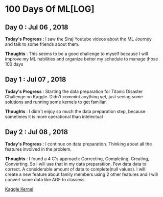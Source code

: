 # 100 Days Of ML[LOG]

## Day 0 : Jul 06 , 2018
 
**Today's Progress** : I saw the Siraj Youtube videos about the ML Journey and talk to  some friends about them.

**Thoughts** : This seems to be a good challenge to myself because I will improve my ML habilities and organize better my schedule to manage those 100 days

## Day 1 : Jul 07 , 2018

**Today's Progress** : Starting the data preparation for Titanic Disaster Challenge on Kaggle. Didn't commint anything yet, just seeing some solutions and running some kernels to get familiar.

**Thoughts** : I didn`t enjoy so much the data preparation step, because sometimes it is more operational than intelectual

## Day 2 : Jul 08 , 2018

**Today's Progress** : I continue on data preparation. Thinking about all the features involved in the problem. 

**Thoughts** : I found a 4 C's approach: Correcting, Completing, Creating, Converting. So I will use that in my data preparatiion. Few data data to correct. A considerable amount of data to complete(null values). I will create a new feature about family members using 2 other features and I will convert some data like AGE to classess.

[Kaggle Kernel](https://www.kaggle.com/johntheo/titanic-pt-br)
